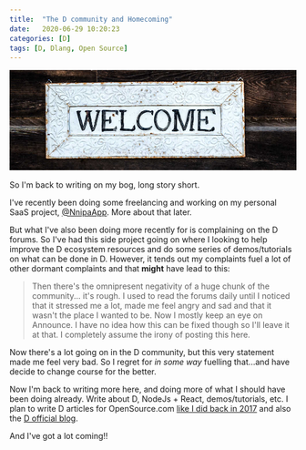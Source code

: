 ```yaml
---
title:  "The D community and Homecoming"
date:   2020-06-29 10:20:23
categories: [D]
tags: [D, Dlang, Open Source]
---
```


![Back to blogging](/images/2020-welcome.jpg) 

So I'm back to writing on my bog, long story short.

I've recently been doing some freelancing and working on my personal SaaS project, [@NnipaApp](https://twitter.com/NnipaApp). More about that later. 

But what I've also been doing more recently for is complaining on the D forums. So I've had this side project going on where I looking to help improve the D ecosystem resources and do some series of demos/tutorials on what can be done in D. However, it tends out my complaints fuel a lot of other dormant complaints and that **might** have lead to this:

> Then there's the omnipresent negativity of a huge chunk of the community...  it's rough. I used to read the forums daily until I noticed that it stressed me a lot, made me feel angry and sad and that it wasn't the place I wanted to be. Now I mostly keep an eye on Announce. I have no idea how this can be fixed though so I'll leave it at that. I completely assume the irony of posting this here.

Now there's a lot going on in the D community, but this very statement made me feel very bad. So I regret for *in some way* fuelling that...and have decide to change course for the better. 

Now I'm back to writing more here, and doing more of what I should have been doing already. Write about D, NodeJs + React, demos/tutorials, etc. I plan to write D articles for OpenSource.com [like I did back in 2017](https://opensource.com/article/17/5/d-open-source-software-development) and also the [D official blog](https://dlang.org/blog).

 And I've got a lot coming!!


